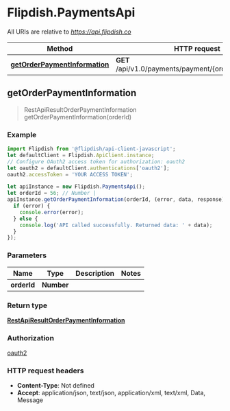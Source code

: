 # Flipdish.PaymentsApi

All URIs are relative to *https://api.flipdish.co*

Method | HTTP request | Description
------------- | ------------- | -------------
[**getOrderPaymentInformation**](PaymentsApi.md#getOrderPaymentInformation) | **GET** /api/v1.0/payments/payment/{orderId}/refundable | 



## getOrderPaymentInformation

> RestApiResultOrderPaymentInformation getOrderPaymentInformation(orderId)



### Example

```javascript
import Flipdish from '@flipdish/api-client-javascript';
let defaultClient = Flipdish.ApiClient.instance;
// Configure OAuth2 access token for authorization: oauth2
let oauth2 = defaultClient.authentications['oauth2'];
oauth2.accessToken = 'YOUR ACCESS TOKEN';

let apiInstance = new Flipdish.PaymentsApi();
let orderId = 56; // Number | 
apiInstance.getOrderPaymentInformation(orderId, (error, data, response) => {
  if (error) {
    console.error(error);
  } else {
    console.log('API called successfully. Returned data: ' + data);
  }
});
```

### Parameters


Name | Type | Description  | Notes
------------- | ------------- | ------------- | -------------
 **orderId** | **Number**|  | 

### Return type

[**RestApiResultOrderPaymentInformation**](RestApiResultOrderPaymentInformation.md)

### Authorization

[oauth2](../README.md#oauth2)

### HTTP request headers

- **Content-Type**: Not defined
- **Accept**: application/json, text/json, application/xml, text/xml, Data, Message

